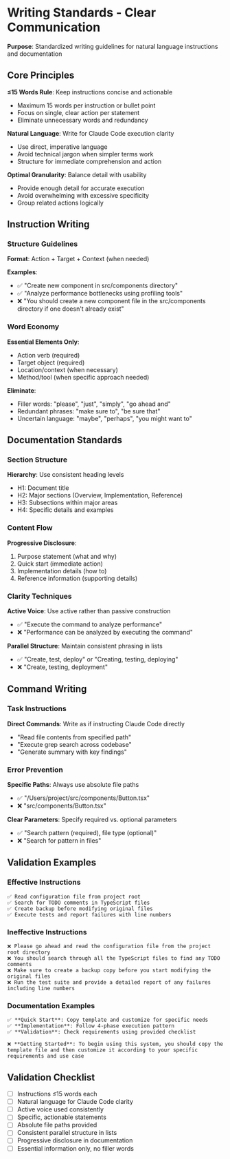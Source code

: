# Writing Standards - Clear Communication

**Purpose**: Standardized writing guidelines for natural language instructions and documentation

## Core Principles

**≤15 Words Rule**: Keep instructions concise and actionable
- Maximum 15 words per instruction or bullet point
- Focus on single, clear action per statement
- Eliminate unnecessary words and redundancy

**Natural Language**: Write for Claude Code execution clarity
- Use direct, imperative language
- Avoid technical jargon when simpler terms work
- Structure for immediate comprehension and action

**Optimal Granularity**: Balance detail with usability
- Provide enough detail for accurate execution
- Avoid overwhelming with excessive specificity
- Group related actions logically

## Instruction Writing

### Structure Guidelines
**Format**: Action + Target + Context (when needed)

**Examples**:
- ✅ "Create new component in src/components directory"
- ✅ "Analyze performance bottlenecks using profiling tools"
- ❌ "You should create a new component file in the src/components directory if one doesn't already exist"

### Word Economy
**Essential Elements Only**:
- Action verb (required)
- Target object (required)  
- Location/context (when necessary)
- Method/tool (when specific approach needed)

**Eliminate**:
- Filler words: "please", "just", "simply", "go ahead and"
- Redundant phrases: "make sure to", "be sure that"
- Uncertain language: "maybe", "perhaps", "you might want to"

## Documentation Standards

### Section Structure
**Hierarchy**: Use consistent heading levels
- H1: Document title
- H2: Major sections (Overview, Implementation, Reference)
- H3: Subsections within major areas
- H4: Specific details and examples

### Content Flow
**Progressive Disclosure**:
1. Purpose statement (what and why)
2. Quick start (immediate action)
3. Implementation details (how to)
4. Reference information (supporting details)

### Clarity Techniques
**Active Voice**: Use active rather than passive construction
- ✅ "Execute the command to analyze performance" 
- ❌ "Performance can be analyzed by executing the command"

**Parallel Structure**: Maintain consistent phrasing in lists
- ✅ "Create, test, deploy" or "Creating, testing, deploying"
- ❌ "Create, testing, deployment"

## Command Writing

### Task Instructions
**Direct Commands**: Write as if instructing Claude Code directly
- "Read file contents from specified path"
- "Execute grep search across codebase"
- "Generate summary with key findings"

### Error Prevention
**Specific Paths**: Always use absolute file paths
- ✅ "/Users/project/src/components/Button.tsx"
- ❌ "src/components/Button.tsx"

**Clear Parameters**: Specify required vs. optional parameters
- ✅ "Search pattern (required), file type (optional)"
- ❌ "Search for pattern in files"

## Validation Examples

### Effective Instructions
```
✅ Read configuration file from project root
✅ Search for TODO comments in TypeScript files  
✅ Create backup before modifying original files
✅ Execute tests and report failures with line numbers
```

### Ineffective Instructions
```
❌ Please go ahead and read the configuration file from the project root directory
❌ You should search through all the TypeScript files to find any TODO comments
❌ Make sure to create a backup copy before you start modifying the original files
❌ Run the test suite and provide a detailed report of any failures including line numbers
```

### Documentation Examples
```
✅ **Quick Start**: Copy template and customize for specific needs
✅ **Implementation**: Follow 4-phase execution pattern
✅ **Validation**: Check requirements using provided checklist

❌ **Getting Started**: To begin using this system, you should copy the template file and then customize it according to your specific requirements and use case
```

## Validation Checklist

- [ ] Instructions ≤15 words each
- [ ] Natural language for Claude Code clarity
- [ ] Active voice used consistently
- [ ] Specific, actionable statements
- [ ] Absolute file paths provided
- [ ] Consistent parallel structure in lists
- [ ] Progressive disclosure in documentation
- [ ] Essential information only, no filler words